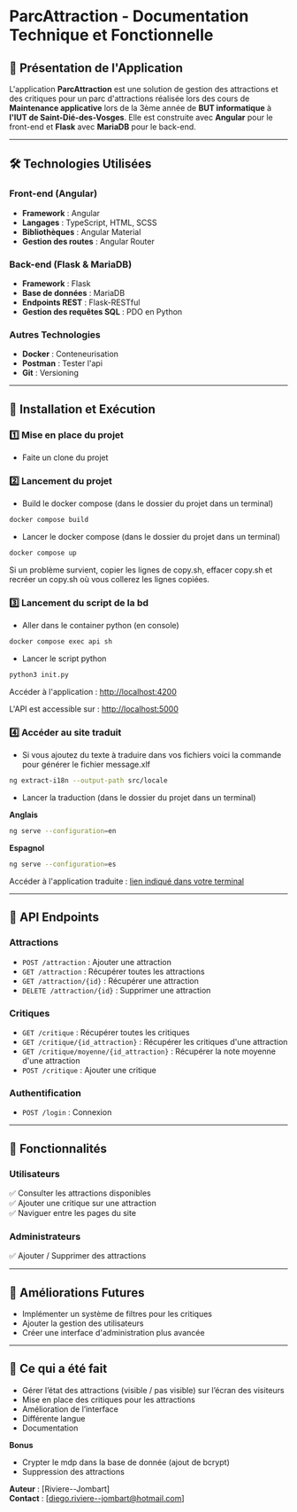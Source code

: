 # ParcAttraction - Documentation Technique et Fonctionnelle

## 📌 Présentation de l'Application
L'application **ParcAttraction** est une solution de gestion des attractions et des critiques pour un parc d'attractions réalisée lors des cours de **Maintenance applicative** lors de la 3ème année de **BUT informatique** à **l'IUT de Saint-Dié-des-Vosges**. Elle est construite avec **Angular** pour le front-end et **Flask** avec **MariaDB** pour le back-end.

---

## 🛠️ Technologies Utilisées
### **Front-end (Angular)**
- **Framework** : Angular
- **Langages** : TypeScript, HTML, SCSS
- **Bibliothèques** : Angular Material
- **Gestion des routes** : Angular Router

### **Back-end (Flask & MariaDB)**
- **Framework** : Flask
- **Base de données** : MariaDB
- **Endpoints REST** : Flask-RESTful
- **Gestion des requêtes SQL** : PDO en Python

### **Autres Technologies**
- **Docker** : Conteneurisation
- **Postman** : Tester l'api
- **Git** : Versioning

---

## 🚀 Installation et Exécution

### **1️⃣ Mise en place du projet**
- Faite un clone du projet

### **2️⃣ Lancement du projet**
- Build le docker compose (dans le dossier du projet dans un terminal)
```bash
docker compose build
```
- Lancer le docker compose (dans le dossier du projet dans un terminal)
```bash
docker compose up
```

Si un problème survient, copier les lignes de copy.sh, effacer copy.sh et recréer un copy.sh où vous collerez les lignes copiées.


### **3️⃣ Lancement du script de la bd**
- Aller dans le container python (en console)
```bash
docker compose exec api sh
```
- Lancer le script python
```python
python3 init.py
```

Accéder à l'application : [http://localhost:4200](http://localhost:4200)

L'API est accessible sur : [http://localhost:5000](http://localhost:5000)


### **4️⃣ Accéder au site traduit**
- Si vous ajoutez du texte à traduire dans vos fichiers voici la commande pour générer le fichier message.xlf
```bash
ng extract-i18n --output-path src/locale
```

- Lancer la traduction (dans le dossier du projet dans un terminal)

**Anglais**
```bash
ng serve --configuration=en
```
**Espagnol**
```bash
ng serve --configuration=es
```
Accéder à l'application traduite : [lien indiqué dans votre terminal]()

---

## 🔗 API Endpoints

### **Attractions**
- `POST /attraction` : Ajouter une attraction
- `GET /attraction` : Récupérer toutes les attractions
- `GET /attraction/{id}` : Récupérer une attraction
- `DELETE /attraction/{id}` : Supprimer une attraction

### **Critiques**
- `GET /critique` : Récupérer toutes les critiques
- `GET /critique/{id_attraction}` : Récupérer les critiques d'une attraction
- `GET /critique/moyenne/{id_attraction}` : Récupérer la note moyenne d'une attraction
- `POST /critique` : Ajouter une critique

### **Authentification**
- `POST /login` : Connexion

---

## 📌 Fonctionnalités
### **Utilisateurs**
✅ Consulter les attractions disponibles  
✅ Ajouter une critique sur une attraction  
✅ Naviguer entre les pages du site

### **Administrateurs**
✅ Ajouter / Supprimer des attractions  

---

## 📌 Améliorations Futures
- Implémenter un système de filtres pour les critiques
- Ajouter la gestion des utilisateurs
- Créer une interface d'administration plus avancée

---

## 📌 Ce qui a été fait
- Gérer l’état des attractions (visible / pas visible) sur l’écran des visiteurs
- Mise en place des critiques pour les attractions
- Amélioration de l’interface
- Différente langue
- Documentation

**Bonus**
- Crypter le mdp dans la base de donnée (ajout de bcrypt)
- Suppression des attractions

**Auteur** : [Riviere--Jombart]  
**Contact** : [diego.riviere--jombart@hotmail.com]

